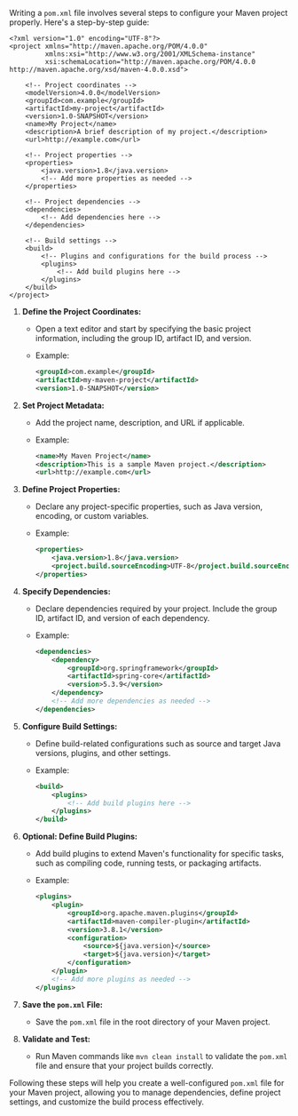 Writing a `pom.xml` file involves several steps to configure your Maven project properly. Here's a step-by-step guide:
```
<?xml version="1.0" encoding="UTF-8"?>
<project xmlns="http://maven.apache.org/POM/4.0.0"
         xmlns:xsi="http://www.w3.org/2001/XMLSchema-instance"
         xsi:schemaLocation="http://maven.apache.org/POM/4.0.0 http://maven.apache.org/xsd/maven-4.0.0.xsd">
    
    <!-- Project coordinates -->
    <modelVersion>4.0.0</modelVersion>
    <groupId>com.example</groupId>
    <artifactId>my-project</artifactId>
    <version>1.0-SNAPSHOT</version>
    <name>My Project</name>
    <description>A brief description of my project.</description>
    <url>http://example.com</url>
    
    <!-- Project properties -->
    <properties>
        <java.version>1.8</java.version>
        <!-- Add more properties as needed -->
    </properties>
    
    <!-- Project dependencies -->
    <dependencies>
        <!-- Add dependencies here -->
    </dependencies>
    
    <!-- Build settings -->
    <build>
        <!-- Plugins and configurations for the build process -->
        <plugins>
            <!-- Add build plugins here -->
        </plugins>
    </build>
</project>
```

1. **Define the Project Coordinates:**
   - Open a text editor and start by specifying the basic project information, including the group ID, artifact ID, and version.
   - Example:

     ```xml
     <groupId>com.example</groupId>
     <artifactId>my-maven-project</artifactId>
     <version>1.0-SNAPSHOT</version>
     ```

2. **Set Project Metadata:**
   - Add the project name, description, and URL if applicable.
   - Example:

     ```xml
     <name>My Maven Project</name>
     <description>This is a sample Maven project.</description>
     <url>http://example.com</url>
     ```

3. **Define Project Properties:**
   - Declare any project-specific properties, such as Java version, encoding, or custom variables.
   - Example:

     ```xml
     <properties>
         <java.version>1.8</java.version>
         <project.build.sourceEncoding>UTF-8</project.build.sourceEncoding>
     </properties>
     ```

4. **Specify Dependencies:**
   - Declare dependencies required by your project. Include the group ID, artifact ID, and version of each dependency.
   - Example:

     ```xml
     <dependencies>
         <dependency>
             <groupId>org.springframework</groupId>
             <artifactId>spring-core</artifactId>
             <version>5.3.9</version>
         </dependency>
         <!-- Add more dependencies as needed -->
     </dependencies>
     ```

5. **Configure Build Settings:**
   - Define build-related configurations such as source and target Java versions, plugins, and other settings.
   - Example:

     ```xml
     <build>
         <plugins>
             <!-- Add build plugins here -->
         </plugins>
     </build>
     ```

6. **Optional: Define Build Plugins:**
   - Add build plugins to extend Maven's functionality for specific tasks, such as compiling code, running tests, or packaging artifacts.
   - Example:

     ```xml
     <plugins>
         <plugin>
             <groupId>org.apache.maven.plugins</groupId>
             <artifactId>maven-compiler-plugin</artifactId>
             <version>3.8.1</version>
             <configuration>
                 <source>${java.version}</source>
                 <target>${java.version}</target>
             </configuration>
         </plugin>
         <!-- Add more plugins as needed -->
     </plugins>
     ```

7. **Save the `pom.xml` File:**
   - Save the `pom.xml` file in the root directory of your Maven project.

8. **Validate and Test:**
   - Run Maven commands like `mvn clean install` to validate the `pom.xml` file and ensure that your project builds correctly.

Following these steps will help you create a well-configured `pom.xml` file for your Maven project, allowing you to manage dependencies, define project settings, and customize the build process effectively.
